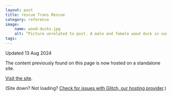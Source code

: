 ```yaml
---
layout: post
title: rescue Trans Rescue
category: reference
image: 
    name: wood-ducks.jpg
    alt: “Picture unrelated to post. A male and female wood duck in summer ‘eclipse’ plumage have a little tiff while standing on a log. to the right, the male has his neck extended and beak open; on the left, the female has a wing extended upwards.“
tags:
---
```


Updated 13 Aug 2024

The content previously found on this page is now hosted on a standalone site.

[Visit the site](https://rescue-trans-rescue.glitch.me).

(Site down? Not loading? [Check for issues with Glitch, our hosting provider](https://status.glitch.com/).)